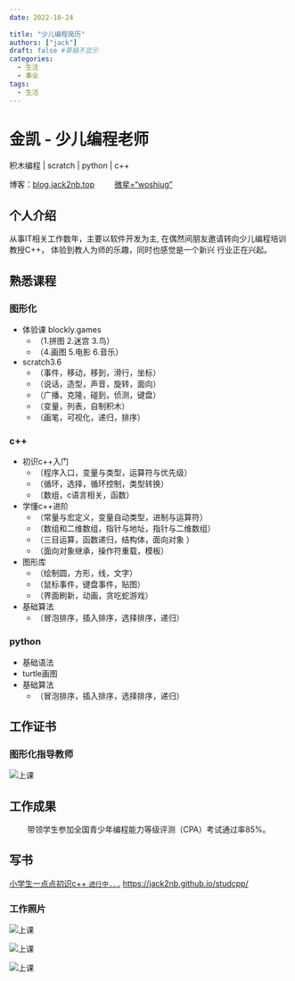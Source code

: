 ```yaml
---
date: 2022-10-24
 
title: "少儿编程简历"
authors: ["jack"]
draft: false #草稿不显示
categories:
  - 生活
  - 事业
tags:
  - 生活
---
```


# 金凯 - 少儿编程老师
积木编程 | scratch | python | c++ 

博客：[blog.jack2nb.top](http://blog.jack2nb.top/)
&emsp;&emsp;
[微星=“woshiug”]() 
 
## 个人介绍
从事IT相关工作数年，主要以软件开发为主,
在偶然间朋友邀请转向少儿编程培训教授C++，
体验到教人为师的乐趣，同时也感觉是一个新兴
行业正在兴起。

## 熟悉课程
### 图形化   
- 体验课 blockly.games
  - （1.拼图 2.迷宫 3.鸟）
  - （4.画图 5.电影 6.音乐）
- scratch3.6
  - （事件，移动，移到，滑行，坐标）
  - （说话，造型，声音，旋转，面向）
  - （广播，克隆，碰到，侦测，键盘）
  - （变量，列表，自制积木）
  - （画笔，可视化，递归，排序）

### c++
- 初识c++入门
  - （程序入口，变量与类型，运算符与优先级）
  - （循环，选择，循环控制，类型转换）
  - （数组，c语言相关，函数）
- 学懂c++进阶
  - （常量与宏定义，变量自动类型，进制与运算符）
  - （数组和二维数组，指针与地址，指针与二维数组）
  - （三目运算，函数递归，结构体，面向对象 ）
  - （面向对象继承，操作符重载，模板）
- 图形库
  - （绘制圆，方形，线，文字）
  - （鼠标事件，键盘事件，贴图）
  - （界面刷新，动画，贪吃蛇游戏）
- 基础算法
  - （冒泡排序，插入排序，选择排序，递归）
 
### python
- 基础语法
- turtle画图
- 基础算法
  - （冒泡排序，插入排序，选择排序，递归）
## 工作证书

 
### 图形化指导教师
![上课](/img/%E7%BC%96%E7%A8%8B%E5%B7%A5%E4%BD%9C%E5%9B%BE%E7%89%87/%E7%94%B5%E5%AD%90%E5%AD%A6%E4%BC%9A%E8%AF%81%E4%B9%A601.png)

## 工作成果
&emsp;&emsp;
带领学生参加全国青少年编程能力等级评测（CPA）考试通过率85%。

## 写书
[小学生一点点初识c++ `进行中...`](https://jack2nb.github.io/studcpp/part01/01_%E7%AC%AC%E4%B8%80%E4%B8%AA%E7%A8%8B%E5%BA%8F.html) https://jack2nb.github.io/studcpp/


### 工作照片
![上课](/img/%E7%BC%96%E7%A8%8B%E5%B7%A5%E4%BD%9C%E5%9B%BE%E7%89%87/%E4%B8%8A%E8%AF%BE%E7%A7%80-c%2B%2B%E7%94%BB%E5%9B%BE.jpg)

![上课](/img/%E7%BC%96%E7%A8%8B%E5%B7%A5%E4%BD%9C%E5%9B%BE%E7%89%87/%E5%90%8C%E5%AD%A6%E4%BD%9C%E5%93%81%E7%A7%80-c%2B%2B%E7%94%BB%E6%9D%BF.jpg)

![上课](/img/%E7%BC%96%E7%A8%8B%E5%B7%A5%E4%BD%9C%E5%9B%BE%E7%89%87/%E4%B8%8A%E8%AF%BE%E7%A7%80-c%2B%2B%E6%96%87%E5%AD%97.jpg)